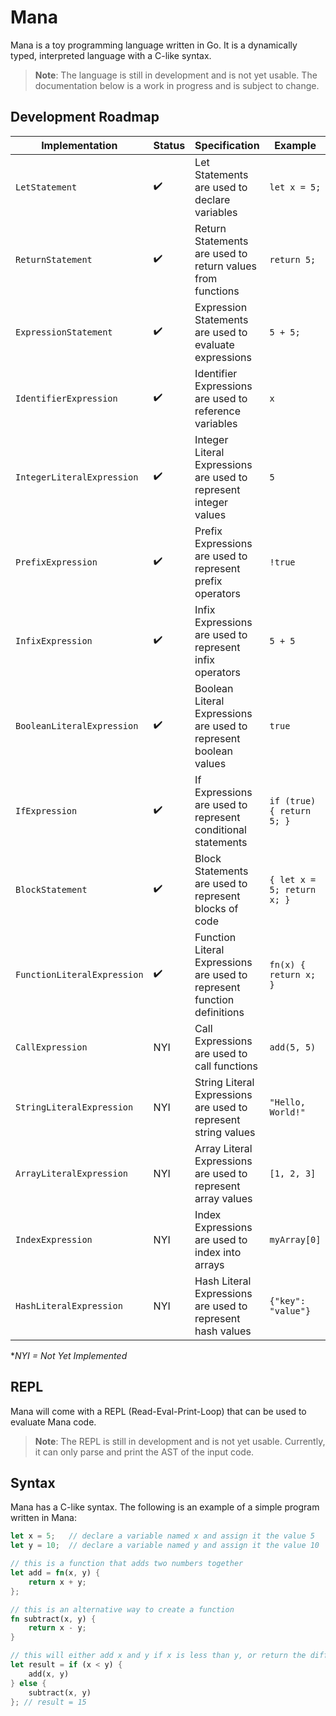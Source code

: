 <!-- # mana
Interpreted Toy Programming Language written in Go -->

# Mana

Mana is a toy programming language written in Go. It is a dynamically typed, interpreted language with a C-like syntax. 


> **Note**: The language is still in development and is not yet usable. The documentation below is a work in progress and is subject to change.

## Development Roadmap

| Implementation | Status | Specification | Example | Tests |
| --- | --- | --- | --- | --- |
| `LetStatement` | ✔️ | Let Statements are used to declare variables | `let x = 5;` | ✔️ |
| `ReturnStatement` | ✔️ | Return Statements are used to return values from functions | `return 5;` | ✔️ |
| `ExpressionStatement` | ✔️ | Expression Statements are used to evaluate expressions | `5 + 5;` | ✔️ |
| `IdentifierExpression` | ✔️ | Identifier Expressions are used to reference variables | `x` | ✔️ |
| `IntegerLiteralExpression` | ✔️ | Integer Literal Expressions are used to represent integer values | `5` | ✔️ |
| `PrefixExpression` | ✔️ | Prefix Expressions are used to represent prefix operators | `!true` | ✔️ |
| `InfixExpression` | ✔️ | Infix Expressions are used to represent infix operators | `5 + 5` | ✔️ |
| `BooleanLiteralExpression` | ✔️ | Boolean Literal Expressions are used to represent boolean values | `true` | ✔️ |
| `IfExpression` | ✔️ | If Expressions are used to represent conditional statements | `if (true) { return 5; }` | ✔️ |
| `BlockStatement` | ✔️ | Block Statements are used to represent blocks of code | `{ let x = 5; return x; }` | ✔️ |
| `FunctionLiteralExpression` | ✔️ | Function Literal Expressions are used to represent function definitions | `fn(x) { return x; }` | ✔️ |
| `CallExpression` | NYI | Call Expressions are used to call functions | `add(5, 5)` | NYI |
| `StringLiteralExpression` | NYI | String Literal Expressions are used to represent string values | `"Hello, World!"` | NYI |
| `ArrayLiteralExpression` | NYI | Array Literal Expressions are used to represent array values | `[1, 2, 3]` | NYI |
| `IndexExpression` | NYI | Index Expressions are used to index into arrays | `myArray[0]` | NYI |
| `HashLiteralExpression` | NYI | Hash Literal Expressions are used to represent hash values | `{"key": "value"}` | NYI |

\**NYI = Not Yet Implemented*

## REPL

Mana will come with a REPL (Read-Eval-Print-Loop) that can be used to evaluate Mana code.

> **Note**: The REPL is still in development and is not yet usable. Currently, it can only parse and print the AST of the input code.

## Syntax

Mana has a C-like syntax. The following is an example of a simple program written in Mana:

```rust
let x = 5;   // declare a variable named x and assign it the value 5
let y = 10;  // declare a variable named y and assign it the value 10

// this is a function that adds two numbers together
let add = fn(x, y) {
    return x + y;
};

// this is an alternative way to create a function
fn subtract(x, y) {
    return x - y;
}

// this will either add x and y if x is less than y, or return the difference between x and y
let result = if (x < y) { 
    add(x, y) 
} else { 
    subtract(x, y) 
}; // result = 15
```